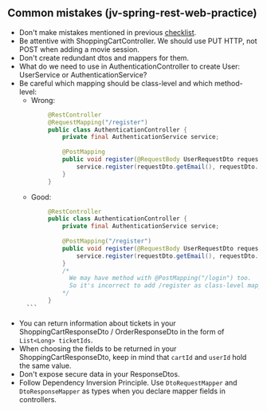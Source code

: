 ## Common mistakes (jv-spring-rest-web-practice)

* Don't make mistakes mentioned in previous [checklist](https://mate-academy.github.io/jv-program-common-mistakes/java-spring/rest/jv-spring-rest_checklist).
* Be attentive with ShoppingCartController. We should use PUT HTTP, not POST when adding a movie session.
* Don't create redundant dtos and mappers for them.
* What do we need to use in AuthenticationController to create User: UserService or AuthenticationService?
* Be careful which mapping should be class-level and which method-level:
    - Wrong:
    ```java
            @RestController
            @RequestMapping("/register")
            public class AuthenticationController {     
                private final AuthenticationService service;
                
                @PostMapping
                public void register(@RequestBody UserRequestDto requestDto) {
                    service.register(requestDto.getEmail(), requestDto.getPassword());
                }
            }
    ```
    - Good:
    ```java
            @RestController
            public class AuthenticationController {     
                private final AuthenticationService service;
                        
                @PostMapping("/register")
                public void register(@RequestBody UserRequestDto requestDto) {
                    service.register(requestDto.getEmail(), requestDto.getPassword());
                }
                /*
                  We may have method with @PostMapping("/login") too. 
                  So it's incorrect to add /register as class-level mapping.
                */
            }
      ```

* You can return information about tickets in your ShoppingCartResponseDto / OrderResponseDto in the form of `List<Long> ticketIds`.
* When choosing the fields to be returned in your ShoppingCartResponseDto, keep in mind that `cartId` and `userId` hold the same value.
* Don't expose secure data in your ResponseDtos.
* Follow Dependency Inversion Principle. Use `DtoRequestMapper` and `DtoResponseMapper` as types when you declare mapper fields in controllers.
